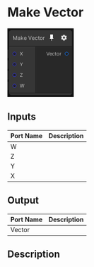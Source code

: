 # Make Vector
![Mixture.MakeVectorNode](../../images/Mixture.MakeVectorNode.png)
## Inputs
Port Name | Description
--- | ---
W | 
Z | 
Y | 
X | 

## Output
Port Name | Description
--- | ---
Vector | 

## Description

